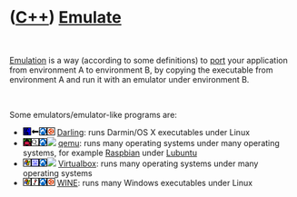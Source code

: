 



 

 

 

 

 

([C++](Cpp.md)) [Emulate](CppEmulate.md)
==========================================

 

[Emulation](CppEmulate.md) is a way (according to some definitions) to
[port](CppPort.md) your application from environment A to environment
B, by copying the executable from environment A and run it with an
emulator under environment B.

 

Some emulators/emulator-like programs are:

-   ![Mac](PicMac.png)![From](PicFrom.png)![Lubuntu](PicLubuntu.png)![Ubuntu](PicUbuntu.png)
    [Darling](CppDarling.md): runs Darmin/OS X executables under Linux
-   ![Raspbian](PicRaspbian.png)![qemu](PicQemu.png)![Lubuntu](PicLubuntu.png)![
    ](PicSpacer.png) [qemu](CppQemu.md): runs many operating systems
    under many operating systems, for example
    [Raspbian](CppRaspbian.md) under [Lubuntu](CppLubuntu.md)
-   ![Windows](PicWindows.png)![VirtualBox](PicVirtualBox.png)![Lubuntu](PicLubuntu.png)![
    ](PicSpacer.png) [Virtualbox](CppVirtualBox.md): runs many
    operating systems under many operating systems
-   ![Windows](PicWindows.png)![Wine](PicWine.png)![Lubuntu](PicLubuntu.png)![Ubuntu](PicUbuntu.png)
    [WINE](CppWine.md): runs many Windows executables under Linux

 

 

 

 

 





 



